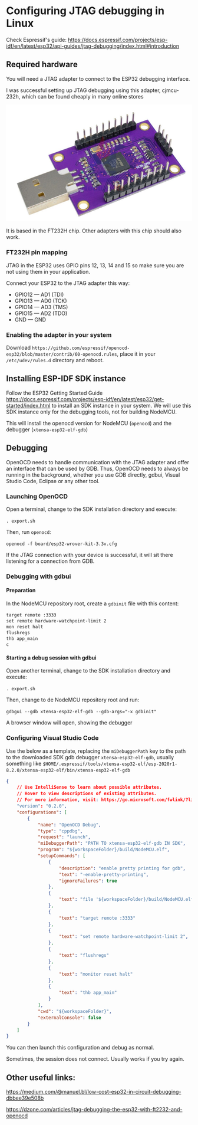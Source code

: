 # Configuring JTAG debugging in Linux

Check Espressif's guide: https://docs.espressif.com/projects/esp-idf/en/latest/esp32/api-guides/jtag-debugging/index.html#introduction

## Required hardware

You will need a JTAG adapter to connect to the ESP32 debugging interface.

I was successful setting up JTAG debugging using this adapter, cjmcu-232h, which can be found cheaply in many online stores

![cjmcu-232h](img/cjmcu-232h.png "cjmcu-232h")

It is based in the FT232H chip. Other adapters with this chip should also work. 

### FT232H pin mapping

JTAG in the ESP32 uses GPIO pins 12, 13, 14 and 15 so make sure you are not using them in your application.

Connect your ESP32 to the JTAG adapter this way:

* GPIO12 — AD1 (TDI)
* GPIO13 — AD0 (TCK)
* GPIO14 — AD3 (TMS)
* GPIO15 — AD2 (TDO)
* GND — GND

### Enabling the adapter in your system

Download `https://github.com/espressif/openocd-esp32/blob/master/contrib/60-openocd.rules`, place it in your `/etc/udev/rules.d` directory and reboot.

## Installing ESP-IDF SDK instance

Follow the ESP32 Getting Started Guide https://docs.espressif.com/projects/esp-idf/en/latest/esp32/get-started/index.html to install an SDK instance in your system. We will use this SDK instance only for the debugging tools, not for building NodeMCU.

This will install the openocd version for NodeMCU (`openocd`) and the debugger (`xtensa-esp32-elf-gdb`)

## Debugging

OpenOCD needs to handle communication with the JTAG adapter and offer an interface that can be used by GDB. Thus, OpenOCD needs to always be running in the background, whether you use GDB directly, gdbui, Visual Studio Code, Eclipse or any other tool.

### Launching OpenOCD

Open a terminal, change to the SDK installation directory and execute:

`. export.sh`

Then, run `openocd`:

`openocd -f board/esp32-wrover-kit-3.3v.cfg`

If the JTAG connection with your device is successful, it will sit there listening for a connection from GDB.

### Debugging with gdbui

#### Preparation

In the NodeMCU repository root, create a `gdbinit` file with this content:

```
target remote :3333
set remote hardware-watchpoint-limit 2
mon reset halt
flushregs
thb app_main
c
```

#### Starting a debug session with gdbui

Open another terminal, change to the SDK installation directory and execute:

`. export.sh`

Then, change to de NodeMCU repository root and run:

`gdbgui --gdb xtensa-esp32-elf-gdb --gdb-args="-x gdbinit"`

A browser window will open, showing the debugger

### Configuring Visual Studio Code

Use the below as a template, replacing the `miDebuggerPath` key to the path to the downloaded SDK gdb debugger `xtensa-esp32-elf-gdb`, usually something like `$HOME/.espressif/tools/xtensa-esp32-elf/esp-2020r1-8.2.0/xtensa-esp32-elf/bin/xtensa-esp32-elf-gdb`

```json
{
    // Use IntelliSense to learn about possible attributes.
    // Hover to view descriptions of existing attributes.
    // For more information, visit: https://go.microsoft.com/fwlink/?linkid=830387
    "version": "0.2.0",
    "configurations": [
        {
            "name": "OpenOCD Debug",
            "type": "cppdbg",
            "request": "launch",
            "miDebuggerPath": "PATH TO xtensa-esp32-elf-gdb IN SDK",
            "program": "${workspaceFolder}/build/NodeMCU.elf",
            "setupCommands": [
                {
                    "description": "enable pretty printing for gdb",
                    "text": "-enable-pretty-printing",
                    "ignoreFailures": true
                },
                {
                    "text": "file '${workspaceFolder}/build/NodeMCU.elf'"
                },
                {
                    "text": "target remote :3333"
                },
                {
                    "text": "set remote hardware-watchpoint-limit 2",
                },
                {
                    "text": "flushregs"
                },
                {
                    "text": "monitor reset halt"
                },
                {
                    "text": "thb app_main"
                }
            ],
            "cwd": "${workspaceFolder}",
            "externalConsole": false
        }
    ]
}

```

You can then launch this configuration and debug as normal.

Sometimes, the session does not connect. Usually works if you try again.

## Other useful links:

https://medium.com/@manuel.bl/low-cost-esp32-in-circuit-debugging-dbbee39e508b

https://dzone.com/articles/jtag-debugging-the-esp32-with-ft2232-and-openocd